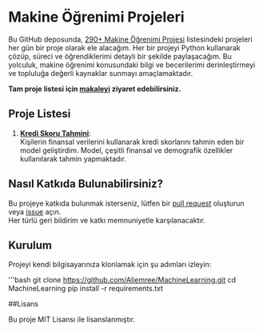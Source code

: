 # Makine Öğrenimi Projeleri

Bu GitHub deposunda, [290+ Makine Öğrenimi Projesi](https://medium.com/coders-camp/230-machine-learning-projects-with-python-5d0c7abf8265) listesindeki projeleri her gün bir proje olarak ele alacağım. Her bir projeyi Python kullanarak çözüp, süreci ve öğrendiklerimi detaylı bir şekilde paylaşacağım. Bu yolculuk, makine öğrenimi konusundaki bilgi ve becerilerimi derinleştirmeyi ve topluluğa değerli kaynaklar sunmayı amaçlamaktadır.

**Tam proje listesi için [makaleyi](https://medium.com/coders-camp/230-machine-learning-projects-with-python-5d0c7abf8265) ziyaret edebilirsiniz.**

## Proje Listesi

1. **[Kredi Skoru Tahmini](https://github.com/Aliemree/MachineLearning/tree/main/CreditScore)**:  
   Kişilerin finansal verilerini kullanarak kredi skorlarını tahmin eden bir model geliştirdim. Model, çeşitli finansal ve demografik özellikler kullanılarak tahmin yapmaktadır.

## Nasıl Katkıda Bulunabilirsiniz?

Bu projeye katkıda bulunmak isterseniz, lütfen bir [pull request](https://github.com/Aliemree/MachineLearning/pulls) oluşturun veya [issue](https://github.com/Aliemree/MachineLearning/issues) açın.  
Her türlü geri bildirim ve katkı memnuniyetle karşılanacaktır.

## Kurulum

Projeyi kendi bilgisayarınıza klonlamak için şu adımları izleyin:

'''bash
git clone https://github.com/Aliemree/MachineLearning.git
cd MachineLearning
pip install -r requirements.txt


##Lisans

Bu proje MIT Lisansı ile lisanslanmıştır.


